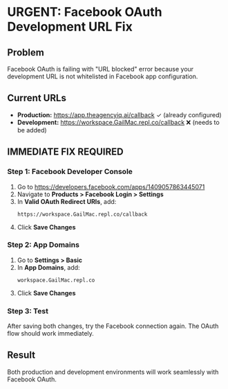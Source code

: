 # URGENT: Facebook OAuth Development URL Fix

## Problem
Facebook OAuth is failing with "URL blocked" error because your development URL is not whitelisted in Facebook app configuration.

## Current URLs
- **Production:** https://app.theagencyiq.ai/callback ✓ (already configured)
- **Development:** https://workspace.GailMac.repl.co/callback ❌ (needs to be added)

## IMMEDIATE FIX REQUIRED

### Step 1: Facebook Developer Console
1. Go to https://developers.facebook.com/apps/1409057863445071
2. Navigate to **Products > Facebook Login > Settings**
3. In **Valid OAuth Redirect URIs**, add:
   ```
   https://workspace.GailMac.repl.co/callback
   ```
4. Click **Save Changes**

### Step 2: App Domains
1. Go to **Settings > Basic**
2. In **App Domains**, add:
   ```
   workspace.GailMac.repl.co
   ```
3. Click **Save Changes**

### Step 3: Test
After saving both changes, try the Facebook connection again. The OAuth flow should work immediately.

## Result
Both production and development environments will work seamlessly with Facebook OAuth.